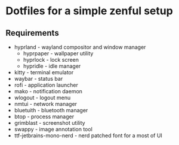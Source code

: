 # Dotfiles for a simple zenful setup

## Requirements

- hyprland - wayland compositor and window manager
  - hyprpaper - wallpaper utility
  - hyprlock - lock screen
  - hypridle - idle manager
- kitty - terminal emulator
- waybar - status bar
- rofi - application launcher
- mako - notification daemon
- wlogout - logout menu
- nmtui - network manager
- bluetuith - bluetooth manager
- btop - process manager
- grimblast - screenshot utility
- swappy - image annotation tool
- ttf-jetbrains-mono-nerd - nerd patched font for a most of UI

